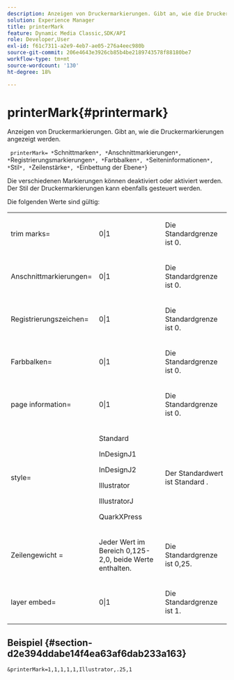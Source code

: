 ```yaml
---
description: Anzeigen von Druckermarkierungen. Gibt an, wie die Druckermarkierungen angezeigt werden.
solution: Experience Manager
title: printerMark
feature: Dynamic Media Classic,SDK/API
role: Developer,User
exl-id: f61c7311-a2e9-4eb7-ae05-276a4eec980b
source-git-commit: 206e4643e3926cb85b4be2189743578f88180be7
workflow-type: tm+mt
source-wordcount: '130'
ht-degree: 18%

---
```


# printerMark{#printermark}

Anzeigen von Druckermarkierungen. Gibt an, wie die Druckermarkierungen angezeigt werden.

` printerMark= *`Schnittmarken`*, *`Anschnittmarkierungen`*, *`Registrierungsmarkierungen`*, *`Farbbalken`*, *`Seiteninformationen`*, *`Stil`*, *`Zeilenstärke`*, *`Einbettung der Ebene`*`}

Die verschiedenen Markierungen können deaktiviert oder aktiviert werden. Der Stil der Druckermarkierungen kann ebenfalls gesteuert werden.

Die folgenden Werte sind gültig:

<table id="simpletable_C84560940CAC46D8BE9D0EFEE5EBF323"> 
 <tr class="strow"> 
  <td class="stentry"> <p>trim marks= </p></td> 
  <td class="stentry"> <p>0|1 </p></td> 
  <td class="stentry"> <p>Die Standardgrenze ist 0. </p></td> 
 </tr> 
 <tr class="strow"> 
  <td class="stentry"> <p>Anschnittmarkierungen= </p></td> 
  <td class="stentry"> <p>0|1 </p></td> 
  <td class="stentry"> <p>Die Standardgrenze ist 0. </p></td> 
 </tr> 
 <tr class="strow"> 
  <td class="stentry"> <p>Registrierungszeichen= </p></td> 
  <td class="stentry"> <p>0|1 </p></td> 
  <td class="stentry"> <p>Die Standardgrenze ist 0. </p></td> 
 </tr> 
 <tr class="strow"> 
  <td class="stentry"> <p>Farbbalken= </p></td> 
  <td class="stentry"> <p>0|1 </p></td> 
  <td class="stentry"> <p>Die Standardgrenze ist 0. </p></td> 
 </tr> 
 <tr class="strow"> 
  <td class="stentry"> <p>page information= </p></td> 
  <td class="stentry"> <p>0|1 </p></td> 
  <td class="stentry"> <p>Die Standardgrenze ist 0. </p></td> 
 </tr> 
 <tr class="strow"> 
  <td class="stentry"> <p>style= </p></td> 
  <td class="stentry"> <p>Standard </p> <p>InDesignJ1 </p> <p>InDesignJ2 </p> <p>Illustrator </p> <p>IllustratorJ </p> <p>QuarkXPress </p> </td> 
  <td class="stentry"> <p>Der Standardwert ist Standard . </p></td> 
 </tr> 
 <tr class="strow"> 
  <td class="stentry"> <p>Zeilengewicht = </p></td> 
  <td class="stentry"> <p>Jeder Wert im Bereich 0,125-2,0, beide Werte enthalten. </p></td> 
  <td class="stentry"> <p>Die Standardgrenze ist 0,25. </p></td> 
 </tr> 
 <tr class="strow"> 
  <td class="stentry"> <p>layer embed= </p></td> 
  <td class="stentry"> <p>0|1 </p></td> 
  <td class="stentry"> <p>Die Standardgrenze ist 1. </p></td> 
 </tr> 
</table>

## Beispiel {#section-d2e394ddabe14f4ea63af6dab233a163}

`&printerMark=1,1,1,1,1,Illustrator,.25,1`
